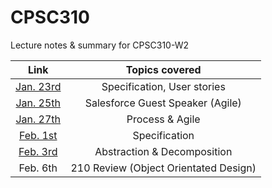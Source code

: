# CPSC310
Lecture notes & summary for CPSC310-W2



|                   Link                   |            Topics covered             |
| :--------------------------------------: | :-----------------------------------: |
| [Jan. 23rd](https://github.com/inthEvenin/CPSC310/blob/master/LectureNotes/Jan.%2023rd.md) |      Specification, User stories      |
| [Jan. 25th](https://github.com/inthEvenin/CPSC310/blob/master/LectureNotes/Jan.%2025th.md) |   Salesforce Guest Speaker (Agile)    |
| [Jan. 27th](https://github.com/inthEvenin/CPSC310/blob/master/LectureNotes/Jan.%2027th.md) |            Process & Agile            |
| [Feb. 1st](https://github.com/inthEvenin/CPSC310/blob/master/LectureNotes/Feb.%201st.md) |             Specification             |
| [Feb. 3rd](https://github.com/inthEvenin/CPSC310/blob/master/LectureNotes/Feb.%203rd.md) |      Abstraction & Decomposition      |
|                 Feb. 6th                 | 210 Review (Object Orientated Design) |

